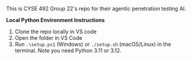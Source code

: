 This is CYSE 492 Group 22's repo for their agentic penetration testing AI. 

**Local Python Environment Instructions**

1. Clone the repo locally in VS code
2. Open the folder in VS Code
3. Run `.\setup.ps1` (Windows) or `./setup.sh` (macOS/Linux) in the terminal. Note you need Python 3.11 or 3.12. 
